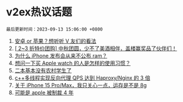 # v2ex热议话题

`最后更新时间：2023-09-13 15:06:00 +0800`

1. [安卓 or 苹果？想听听 V 友们的看法](https://www.v2ex.com/t/973118)
1. [[ 2~3 折特价团购] 中秋团圆，少不了美酒相伴，盖楼赢奖品了伙伴们！](https://www.v2ex.com/t/973262)
1. [为什么 iPhone 发布会从来不公布 ram？](https://www.v2ex.com/t/973242)
1. [想问一下买 Apple watch 的人是怎样的使用习惯？](https://www.v2ex.com/t/973214)
1. [二本基本没有农村学生了](https://www.v2ex.com/t/973043)
1. [c++多线程实现反向代理 QPS 达到 Haproxy/Nginx 的 3 倍](https://www.v2ex.com/t/973075)
1. [关于 iPhone 15 Pro/Max，我只关心一点，运存是不是 8g](https://www.v2ex.com/t/973212)
1. [可能是 apple 被制裁 4 年](https://www.v2ex.com/t/973335)

